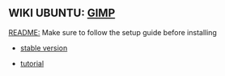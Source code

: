 ## WIKI UBUNTU: [GIMP](http://doc.ubuntu-fr.org/gimp)

[README:](https://flatpak.org/setup/) Make sure to follow the setup guide before installing

- [stable version](https://www.gimp.org/downloads/)

- [tutorial](https://flathub.org/apps/details/org.gimp.GIMP)
